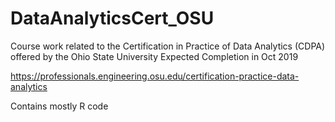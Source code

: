 # DataAnalyticsCert_OSU
Course work related to the Certification in Practice of Data Analytics (CDPA) offered by the Ohio State University
Expected Completion in Oct 2019

https://professionals.engineering.osu.edu/certification-practice-data-analytics

Contains mostly R code

